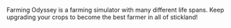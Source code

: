 Farming Odyssey is a farming simulator with many different life spans. Keep upgrading your crops to become the best farmer in all of stickland!
